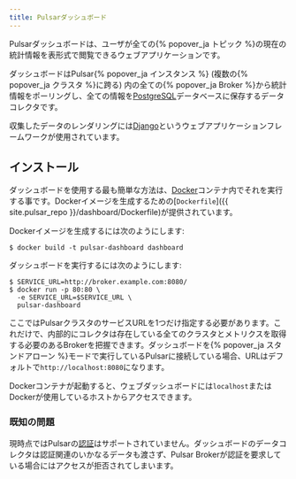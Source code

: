 ```yaml
---
title: Pulsarダッシュボード
---
```


<!--

    Licensed to the Apache Software Foundation (ASF) under one
    or more contributor license agreements.  See the NOTICE file
    distributed with this work for additional information
    regarding copyright ownership.  The ASF licenses this file
    to you under the Apache License, Version 2.0 (the
    "License"); you may not use this file except in compliance
    with the License.  You may obtain a copy of the License at

      http://www.apache.org/licenses/LICENSE-2.0

    Unless required by applicable law or agreed to in writing,
    software distributed under the License is distributed on an
    "AS IS" BASIS, WITHOUT WARRANTIES OR CONDITIONS OF ANY
    KIND, either express or implied.  See the License for the
    specific language governing permissions and limitations
    under the License.

-->

Pulsarダッシュボードは、ユーザが全ての{% popover_ja トピック %}の現在の統計情報を表形式で閲覧できるウェブアプリケーションです。

ダッシュボードはPulsar{% popover_ja インスタンス %} (複数の{% popover_ja クラスタ %}に跨る) 内の全ての{% popover_ja Broker %}から統計情報をポーリングし、全ての情報を[PostgreSQL](https://www.postgresql.org/)データベースに保存するデータコレクタです。

収集したデータのレンダリングには[Django](https://www.djangoproject.com)というウェブアプリケーションフレームワークが使用されています。

## インストール

ダッシュボードを使用する最も簡単な方法は、[Docker](https://www.docker.com/products/docker)コンテナ内でそれを実行する事です。Dockerイメージを生成するための[`Dockerfile`]({{ site.pulsar_repo }}/dashboard/Dockerfile)が提供されています。

Dockerイメージを生成するには次のようにします:

```shell
$ docker build -t pulsar-dashboard dashboard
```

ダッシュボードを実行するには次のようにします:

```shell
$ SERVICE_URL=http://broker.example.com:8080/
$ docker run -p 80:80 \
  -e SERVICE_URL=$SERVICE_URL \
  pulsar-dashboard
```

ここではPulsarクラスタのサービスURLを1つだけ指定する必要があります。これだけで、内部的にコレクタは存在している全てのクラスタとメトリクスを取得する必要のあるBrokerを把握できます。ダッシュボードを{% popover_ja スタンドアローン %}モードで実行しているPulsarに接続している場合、URLはデフォルトで`http://localhost:8080`になります。

Dockerコンテナが起動すると、ウェブダッシュボードには`localhost`またはDockerが使用しているホストからアクセスできます。

### 既知の問題

現時点ではPulsarの[認証](../../admin/Authz#認証プロバイダ)はサポートされていません。ダッシュボードのデータコレクタは認証関連のいかなるデータも渡さず、Pulsar Brokerが認証を要求している場合にはアクセスが拒否されてしまいます。
